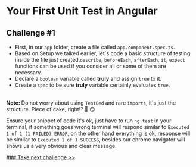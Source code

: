 # Your First Unit Test in Angular

## Challenge #1
- First, in our `app` folder, create a file called `app.component.spec.ts`.
- Based on Setup we talked earlier, let´s code a basic structure of testing inside the file just created.`describe`, `beforeEach`, `afterEach`, `it`, `expect` functions can be used if you consider all or some of them are necessary.
- Declare a `boolean` variable called <b>truly</b> and assign `true` to it.
- Create a `spec` to be sure <b>truly</b> variable certainly evaluates `true`.

<br><b>Note: </b> Do not worry about using `TestBed` and rare `imports`, it's just the structure. Piece of cake, right!? :cake: :smirk:

Ensure your snippet of code it's ok, just have to run `ng test` in your terminal, if something goes wrong terminal will respond similar to  `Executed 1 of 1 (1 FAILED) ERROR`, on the other hand everything is ok, response will be similar to  `Executed 1 of 1 SUCCESS`, besides our chrome navigator will shows us a very obvious and clear message.

[### Take next challenge >>](https://github.com/jevvilla/Workshop-ATesting/tree/2) 